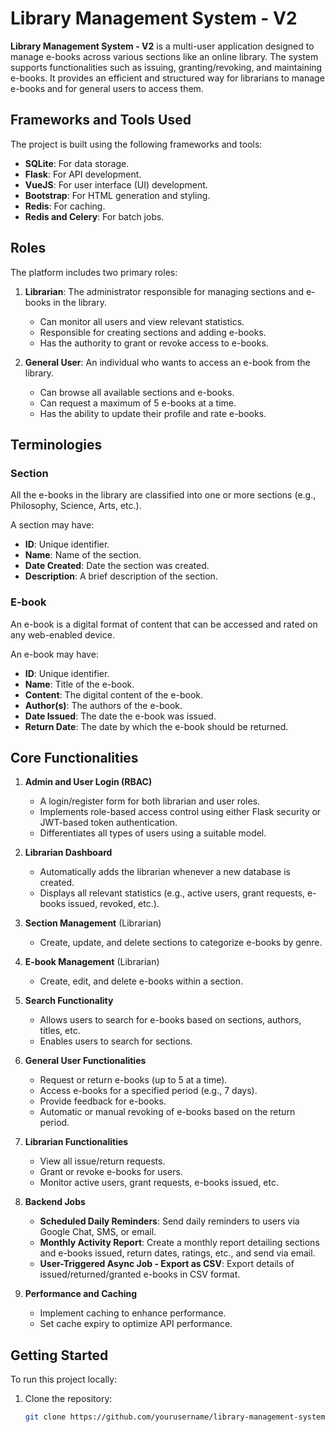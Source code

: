 # Library Management System - V2

**Library Management System - V2** is a multi-user application designed to manage e-books across various sections like an online library. The system supports functionalities such as issuing, granting/revoking, and maintaining e-books. It provides an efficient and structured way for librarians to manage e-books and for general users to access them.

## Frameworks and Tools Used

The project is built using the following frameworks and tools:

- **SQLite**: For data storage.
- **Flask**: For API development.
- **VueJS**: For user interface (UI) development.
- **Bootstrap**: For HTML generation and styling.
- **Redis**: For caching.
- **Redis and Celery**: For batch jobs.

## Roles

The platform includes two primary roles:

1. **Librarian**: The administrator responsible for managing sections and e-books in the library.
   - Can monitor all users and view relevant statistics.
   - Responsible for creating sections and adding e-books.
   - Has the authority to grant or revoke access to e-books.

2. **General User**: An individual who wants to access an e-book from the library.
   - Can browse all available sections and e-books.
   - Can request a maximum of 5 e-books at a time.
   - Has the ability to update their profile and rate e-books.

## Terminologies

### Section
All the e-books in the library are classified into one or more sections (e.g., Philosophy, Science, Arts, etc.).

A section may have:
- **ID**: Unique identifier.
- **Name**: Name of the section.
- **Date Created**: Date the section was created.
- **Description**: A brief description of the section.

### E-book
An e-book is a digital format of content that can be accessed and rated on any web-enabled device.

An e-book may have:
- **ID**: Unique identifier.
- **Name**: Title of the e-book.
- **Content**: The digital content of the e-book.
- **Author(s)**: The authors of the e-book.
- **Date Issued**: The date the e-book was issued.
- **Return Date**: The date by which the e-book should be returned.

## Core Functionalities

1. **Admin and User Login (RBAC)**
   - A login/register form for both librarian and user roles.
   - Implements role-based access control using either Flask security or JWT-based token authentication.
   - Differentiates all types of users using a suitable model.

2. **Librarian Dashboard**
   - Automatically adds the librarian whenever a new database is created.
   - Displays all relevant statistics (e.g., active users, grant requests, e-books issued, revoked, etc.).

3. **Section Management** (Librarian)
   - Create, update, and delete sections to categorize e-books by genre.

4. **E-book Management** (Librarian)
   - Create, edit, and delete e-books within a section.

5. **Search Functionality**
   - Allows users to search for e-books based on sections, authors, titles, etc.
   - Enables users to search for sections.

6. **General User Functionalities**
   - Request or return e-books (up to 5 at a time).
   - Access e-books for a specified period (e.g., 7 days).
   - Provide feedback for e-books.
   - Automatic or manual revoking of e-books based on the return period.

7. **Librarian Functionalities**
   - View all issue/return requests.
   - Grant or revoke e-books for users.
   - Monitor active users, grant requests, e-books issued, etc.

8. **Backend Jobs**
   - **Scheduled Daily Reminders**: Send daily reminders to users via Google Chat, SMS, or email.
   - **Monthly Activity Report**: Create a monthly report detailing sections and e-books issued, return dates, ratings, etc., and send via email.
   - **User-Triggered Async Job - Export as CSV**: Export details of issued/returned/granted e-books in CSV format.

9. **Performance and Caching**
   - Implement caching to enhance performance.
   - Set cache expiry to optimize API performance.

## Getting Started

To run this project locally:

1. Clone the repository:
   ```bash
   git clone https://github.com/yourusername/library-management-system-v2.git

